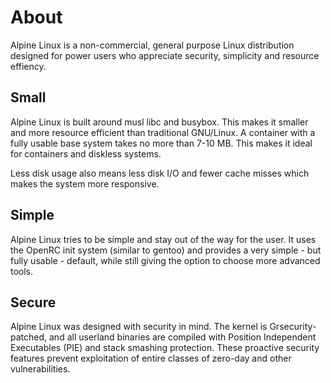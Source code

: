 # About

Alpine Linux is a non-commercial, general purpose Linux distribution
designed for power users who appreciate security, simplicity and resource
effiency.

## Small

Alpine Linux is built around musl libc and busybox. This makes it smaller
and more resource efficient than traditional GNU/Linux. A container with
a fully usable base system takes no more than 7-10 MB. This makes it ideal
for containers and diskless systems.

Less disk usage also means less disk I/O and fewer cache misses which makes
the system more responsive.

## Simple

Alpine Linux tries to be simple and stay out of the way for the user. It
uses the OpenRC init system (similar to gentoo) and provides a very simple -
but fully usable - default, while still giving the option to choose more
advanced tools.

## Secure

Alpine Linux was designed with security in mind. The kernel is
Grsecurity-patched, and all userland binaries are compiled with Position
Independent Executables (PIE) and stack smashing protection. These proactive
security features prevent exploitation of entire classes of zero-day and
other vulnerabilities.

